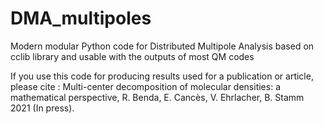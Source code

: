 # DMA_multipoles
Modern modular Python code for Distributed Multipole Analysis based on cclib library and usable with the outputs of most QM codes

If you use this code for producing results used for a publication or article, please cite :
Multi-center decomposition of molecular densities: a mathematical perspective, R. Benda, E. Cancès, V. Ehrlacher, B. Stamm 2021 (In press).
